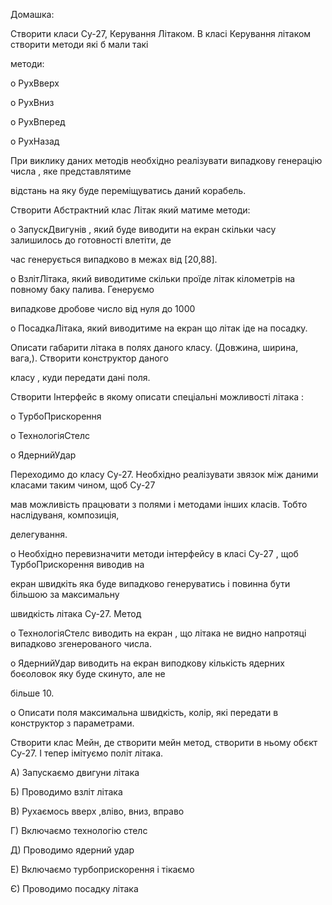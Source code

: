 Домашка:

Створити класи Су-27, Керування Літаком. В класі Керування літаком створити методи які б мали такі

методи:

o РухВверх

o РухВниз

o РухВперед

o РухНазад

При виклику даних методів необхідно реалізувати випадкову генерацію числа , яке представлятиме

відстань на яку буде переміщуватись даний корабель.

Створити Абстрактний клас Літак який матиме методи:

o ЗапускДвигунів , який буде виводити на екран скільки часу залишилось до готовності влетіти, де

час генерується випадково в межах від [20,88].

o ВзлітЛітака, який виводитиме скільки проїде літак кілометрів на повному баку палива. Генеруємо

випадкове дробове число від нуля до 1000

o ПосадкаЛітака, який виводитиме на екран що літак іде на посадку.

Описати габарити літака в полях даного класу. (Довжина, ширина, вага,). Створити конструктор даного

класу , куди передати дані поля.

Створити Інтерфейс в якому описати спеціальні можливості літака :

o ТурбоПрискорення

o ТехнологіяСтелс

o ЯдернийУдар

Переходимо до класу Су-27. Необхідно реалізувати звязок між даними класами таким чином, щоб Су-27

мав можливість працювати з полями і методами інших класів. Тобто наслідуваня, композиція,

делегування.

o Необхідно перевизначити методи інтерфейсу в класі Су-27 , щоб ТурбоПрискорення виводив на

екран швидкіть яка буде випадково генеруватись і повинна бути більшою за максимальну

швидкість літака Су-27. Метод

o ТехнологіяСтелс виводить на екран , що літака не видно напротяці випадково згенерованого числа.

o ЯдернийУдар виводить на екран виподкову кількість ядерних боєоловок яку буде скинуто, але не

більше 10.

o Описати поля максимальна швидкість, колір, які передати в конструктор з параметрами.

Створити клас Мейн, де створити мейн метод, створити в ньому обєкт Су-27. І тепер імітуємо політ літака.

А) Запускаємо двигуни літака

Б) Проводимо взліт літака

В) Рухаємось вверх ,вліво, вниз, вправо

Г) Включаємо технологію стелс

Д) Проводимо ядерний удар

Е) Включаємо турбоприскорення і тікаємо

Є) Проводимо посадку літака
